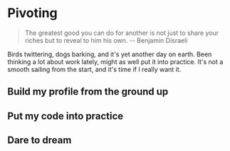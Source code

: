 # Pivoting

> The greatest good you can do for another is not just to share your riches but to reveal to him his own.
> -- Benjamin Disraeli

Birds twittering, dogs barking, and it's yet another day on earth. Been thinking a lot about work lately, might as well put it into practice. It's not a smooth sailing from the start, and it's time if I really want it.

## Build my profile from the ground up

## Put my code into practice

## Dare to dream
